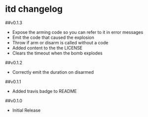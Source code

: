 # itd changelog

##v0.1.3
 * Expose the arming code so you can refer to it in error messages
 * Emit the code that caused the explosion
 * Throw if arm or disarm is called without a code
 * Added content to the the LICENSE
 * Clears the timeout when the bomb explodes

##v0.1.2
 * Correctly emit the duration on disarmed

##v0.1.1
 * Added travis badge to README

##v0.1.0
 * Initial Release
